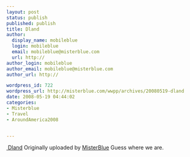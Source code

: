 ```yaml
---
layout: post
status: publish
published: publish
title: Dland
author:
  display_name: mobileblue
  login: mobileblue
  email: mobileblue@misterblue.com
  url: http://
author_login: mobileblue
author_email: mobileblue@misterblue.com
author_url: http://

wordpress_id: 722
wordpress_url: http://misterblue.com/wwpp/archives/20080519-dland
date: 2008-05-19 04:44:02
categories:
- Misterblue
- Travel
- AroundAmerica2008


---
```

<span class="flickr-blog-content">
  <span class="flickr-blog-image">
    <a href="http://www.flickr.com/photos/misterblue/2507210972/" title="photo sharing" class="flickr-blog-image">
       <img src="http://farm1.static.flickr.com/236/2507210972_3173032e23_m.jpg" alt="" class="flickr-blog-image" />
    </a>
    <span class="flickr-blog-image-title">
      <a href="http://www.flickr.com/photos/misterblue/2507210972/">Dland</a>
    </span>
    <span class="flickr-blog-image-credit">
      Originally uploaded by <a href="http://www.flickr.com/people/misterblue/">MisterBlue</a>
    </span>
  </span>
  <span class="flickr-blog-body">
    Guess where we are.
  </span>
</span>
<br />
